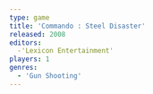 ```yaml
---
type: game
title: 'Commando : Steel Disaster'
released: 2008
editors: 
  -'Lexicon Entertainment'
players: 1
genres:
  - 'Gun Shooting'
---
```

